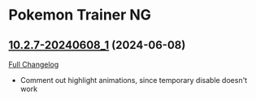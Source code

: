 # Pokemon Trainer NG

## [10.2.7-20240608_1](https://github.com/GurliGebis/WoWAddon-PokemonTrainerNG/tree/10.2.7-20240608_1) (2024-06-08)
[Full Changelog](https://github.com/GurliGebis/WoWAddon-PokemonTrainerNG/commits/10.2.7-20240608_1) 

- Comment out highlight animations, since temporary disable doesn't work  
